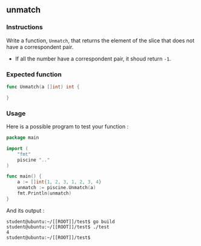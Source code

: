 ## unmatch

### Instructions

Write a function, `Unmatch`, that returns the element of the slice that does not have a correspondent pair.

- If all the number have a correspondent pair, it shoud return `-1`.

### Expected function

```go
func Unmatch(a []int) int {

}
```

### Usage

Here is a possible program to test your function :

```go
package main

import (
	"fmt"
	piscine ".."
)

func main() {
	a := []int{1, 2, 3, 1, 2, 3, 4}
	unmatch := piscine.Unmatch(a)
	fmt.Println(unmatch)
}
```

And its output :

```console
student@ubuntu:~/[[ROOT]]/test$ go build
student@ubuntu:~/[[ROOT]]/test$ ./test
4
student@ubuntu:~/[[ROOT]]/test$
```
